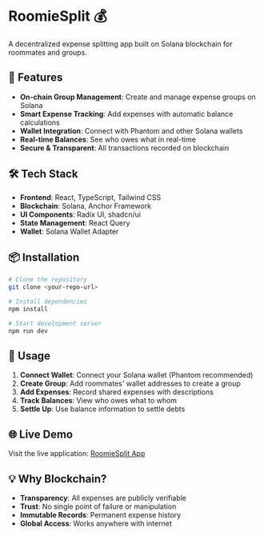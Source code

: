 # RoomieSplit 💰

A decentralized expense splitting app built on Solana blockchain for roommates and groups.

## 🚀 Features

- **On-chain Group Management**: Create and manage expense groups on Solana
- **Smart Expense Tracking**: Add expenses with automatic balance calculations
- **Wallet Integration**: Connect with Phantom and other Solana wallets
- **Real-time Balances**: See who owes what in real-time
- **Secure & Transparent**: All transactions recorded on blockchain

## 🛠️ Tech Stack

- **Frontend**: React, TypeScript, Tailwind CSS
- **Blockchain**: Solana, Anchor Framework
- **UI Components**: Radix UI, shadcn/ui
- **State Management**: React Query
- **Wallet**: Solana Wallet Adapter

## 📦 Installation

```bash
# Clone the repository
git clone <your-repo-url>

# Install dependencies
npm install

# Start development server
npm run dev
```

## 🎯 Usage

1. **Connect Wallet**: Connect your Solana wallet (Phantom recommended)
2. **Create Group**: Add roommates' wallet addresses to create a group
3. **Add Expenses**: Record shared expenses with descriptions
4. **Track Balances**: View who owes what to whom
5. **Settle Up**: Use balance information to settle debts

## 🌐 Live Demo

Visit the live application: [RoomieSplit App](https://roomie-split.netlify.app/)

## 💡 Why Blockchain?

- **Transparency**: All expenses are publicly verifiable
- **Trust**: No single point of failure or manipulation
- **Immutable Records**: Permanent expense history
- **Global Access**: Works anywhere with internet
